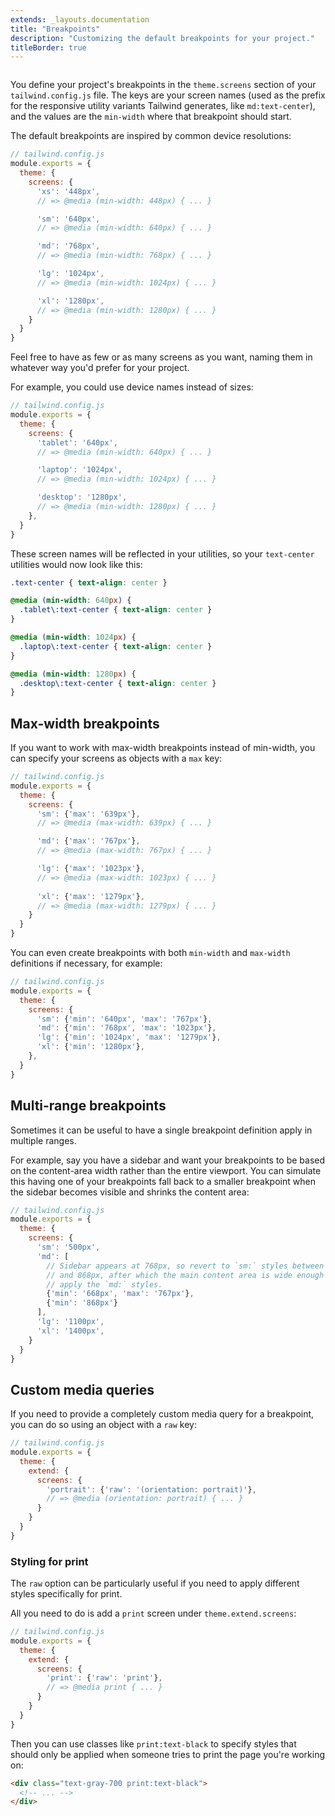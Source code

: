```yaml
---
extends: _layouts.documentation
title: "Breakpoints"
description: "Customizing the default breakpoints for your project."
titleBorder: true
---
```


<h2 style="font-size: 0" class="invisible m-0 -mb-6">Basic customization</h2>

You define your project's breakpoints in the `theme.screens` section of your `tailwind.config.js` file. The keys are your screen names (used as the prefix for the responsive utility variants Tailwind generates, like `md:text-center`), and the values are the `min-width` where that breakpoint should start.

The default breakpoints are inspired by common device resolutions:

```js
// tailwind.config.js
module.exports = {
  theme: {
    screens: {
      'xs': '448px',
      // => @media (min-width: 448px) { ... }

      'sm': '640px',
      // => @media (min-width: 640px) { ... }

      'md': '768px',
      // => @media (min-width: 768px) { ... }

      'lg': '1024px',
      // => @media (min-width: 1024px) { ... }

      'xl': '1280px',
      // => @media (min-width: 1280px) { ... }
    }
  }
}
```

Feel free to have as few or as many screens as you want, naming them in whatever way you'd prefer for your project.

For example, you could use device names instead of sizes:

```js
// tailwind.config.js
module.exports = {
  theme: {
    screens: {
      'tablet': '640px',
      // => @media (min-width: 640px) { ... }

      'laptop': '1024px',
      // => @media (min-width: 1024px) { ... }

      'desktop': '1280px',
      // => @media (min-width: 1280px) { ... }
    },
  }
}
```

These screen names will be reflected in your utilities, so your `text-center` utilities would now look like this:

```css
.text-center { text-align: center }

@media (min-width: 640px) {
  .tablet\:text-center { text-align: center }
}

@media (min-width: 1024px) {
  .laptop\:text-center { text-align: center }
}

@media (min-width: 1280px) {
  .desktop\:text-center { text-align: center }
}
```

## Max-width breakpoints

If you want to work with max-width breakpoints instead of min-width, you can specify your screens as objects with a `max` key:

```js
// tailwind.config.js
module.exports = {
  theme: {
    screens: {
      'sm': {'max': '639px'},
      // => @media (max-width: 639px) { ... }

      'md': {'max': '767px'},
      // => @media (max-width: 767px) { ... }

      'lg': {'max': '1023px'},
      // => @media (max-width: 1023px) { ... }
      
      'xl': {'max': '1279px'},
      // => @media (max-width: 1279px) { ... }
    }
  }
}
```

You can even create breakpoints with both `min-width` and `max-width` definitions if necessary, for example:

```js
// tailwind.config.js
module.exports = {
  theme: {
    screens: {
      'sm': {'min': '640px', 'max': '767px'},
      'md': {'min': '768px', 'max': '1023px'},
      'lg': {'min': '1024px', 'max': '1279px'},
      'xl': {'min': '1280px'},
    },
  }
}
```

## Multi-range breakpoints

Sometimes it can be useful to have a single breakpoint definition apply in multiple ranges.

For example, say you have a sidebar and want your breakpoints to be based on the content-area width rather than the entire viewport. You can simulate this having one of your breakpoints fall back to a smaller breakpoint when the sidebar becomes visible and shrinks the content area:

```js
// tailwind.config.js
module.exports = {
  theme: {
    screens: {
      'sm': '500px',
      'md': [
        // Sidebar appears at 768px, so revert to `sm:` styles between 768px
        // and 868px, after which the main content area is wide enough again to
        // apply the `md:` styles.
        {'min': '668px', 'max': '767px'},
        {'min': '868px'}
      ],
      'lg': '1100px',
      'xl': '1400px',
    }
  }
}
```

## Custom media queries

If you need to provide a completely custom media query for a breakpoint, you can do so using an object with a `raw` key:

```js
// tailwind.config.js
module.exports = {
  theme: {
    extend: {
      screens: {
        'portrait': {'raw': '(orientation: portrait)'},
        // => @media (orientation: portrait) { ... }
      }
    }
  }
}
```

### Styling for print

The `raw` option can be particularly useful if you need to apply different styles specifically for print.

All you need to do is add a `print` screen under `theme.extend.screens`:

```js
// tailwind.config.js
module.exports = {
  theme: {
    extend: {
      screens: {
        'print': {'raw': 'print'},
        // => @media print { ... }
      }
    }
  }
}
```

Then you can use classes like `print:text-black` to specify styles that should only be applied when someone tries to print the page you're working on:

```html
<div class="text-gray-700 print:text-black">
  <!-- ... -->
</div>
```
